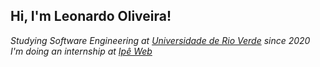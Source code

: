 <h2> Hi, I'm Leonardo Oliveira!</h2>
<p><em> Studying Software Engineering at <a href="https://www.unirv.edu.br/">Universidade de Rio Verde</a> since 2020</br>I'm doing an internship at <a href="https://ipeweb.com.br/">Ipê Web</a></p>
